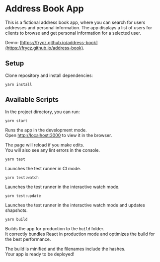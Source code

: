 # Address Book App

This is a fictional address book app, where you can search for users addresses and
personal information. The app displays a list of users for clients to browse and get
personal information for a selected user.

Demo: [https://frycz.github.io/address-book](https://frycz.github.io/address-book).

## Setup

Clone repository and install dependencies:

`yarn install`

## Available Scripts

In the project directory, you can run:

`yarn start`

Runs the app in the development mode.<br />
Open [http://localhost:3000](http://localhost:3000) to view it in the browser.

The page will reload if you make edits.<br />
You will also see any lint errors in the console.

`yarn test`

Launches the test runner in CI mode.

`yarn test:watch`

Launches the test runner in the interactive watch mode.

`yarn test:update`

Launches the test runner in the interactive watch mode and updates shapshots.

`yarn build`

Builds the app for production to the `build` folder.<br />
It correctly bundles React in production mode and optimizes the build for the best performance.

The build is minified and the filenames include the hashes.<br />
Your app is ready to be deployed!
